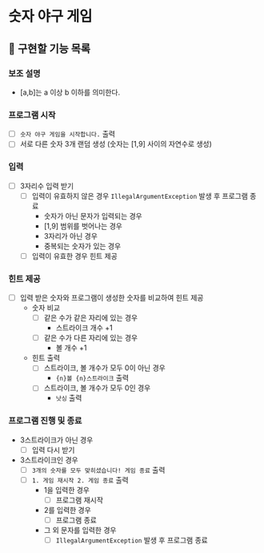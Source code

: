 # 숫자 야구 게임

## 🚀 구현할 기능 목록

### 보조 설명
- [a,b]는 a 이상 b 이하를 의미한다.  

### 프로그램 시작
- [ ] `숫자 야구 게임을 시작합니다.` 출력
- [ ] 서로 다른 숫자 3개 랜덤 생성 (숫자는 [1,9] 사이의 자연수로 생성)
  
### 입력
- [ ] 3자리수 입력 받기
    - [ ] 입력이 유효하지 않은 경우 `IllegalArgumentException` 발생 후 프로그램 종료
      - 숫자가 아닌 문자가 입력되는 경우
      - [1,9] 범위를 벗어나는 경우
      - 3자리가 아닌 경우
      - 중복되는 숫자가 있는 경우
    - [ ] 입력이 유효한 경우 힌트 제공

### 힌트 제공
- [ ] 입력 받은 숫자와 프로그램이 생성한 숫자를 비교하여 힌트 제공
  - 숫자 비교
    - [ ] 같은 수가 같은 자리에 있는 경우
      - 스트라이크 개수 +1
    - [ ] 같은 수가 다른 자리에 있는 경우
      - 볼 개수 +1 
  - 힌트 출력
    - [ ] 스트라이크, 볼 개수가 모두 0이 아닌 경우
      - `{n}볼 {n}스트라이크` 출력
    - [ ] 스트라이크, 볼 개수가 모두 0인 경우
      - `낫싱` 출력

### 프로그램 진행 및 종료
- 3스트라이크가 아닌 경우
  - [ ] 입력 다시 받기
- 3스트라이크인 경우
  - [ ] `3개의 숫자를 모두 맞히셨습니다! 게임 종료` 출력
  - [ ] `1. 게임 재시작 2. 게임 종료` 출력
    - 1을 입력한 경우
      - [ ] 프로그램 재시작
    - 2를 입력한 경우
      - [ ] 프로그램 종료
    - 그 외 문자를 입력한 경우 
      - [ ] `IllegalArgumentException` 발생 후 프로그램 종료